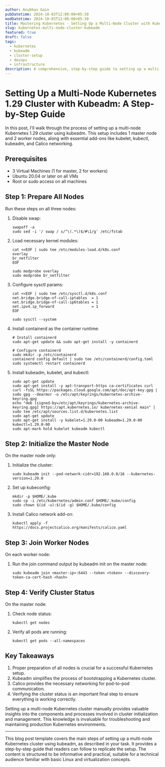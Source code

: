 ```yaml
---
author: Anubhav Gain
pubDatetime: 2024-10-03T12:00:00+05:30
modDatetime: 2024-10-03T12:00:00+05:30
title: Mastering Kubernetes - Setting Up a Multi-Node Cluster with Kubeadm 1.29
slug: kubernetes-multi-node-cluster-kubeadm
featured: true
draft: false
tags:
  - kubernetes
  - kubeadm
  - cluster-setup
  - devops
  - infrastructure
description: A comprehensive, step-by-step guide to setting up a multi-node Kubernetes 1.29 cluster using kubeadm, including master and worker node configuration, networking with Calico, and essential add-ons installation.
---
```


# Setting Up a Multi-Node Kubernetes 1.29 Cluster with Kubeadm: A Step-by-Step Guide

In this post, I'll walk through the process of setting up a multi-node Kubernetes 1.29 cluster using kubeadm. This setup includes 1 master node and 2 worker nodes, along with essential add-ons like kubelet, kubectl, kubeadm, and Calico networking.

## Prerequisites

- 3 Virtual Machines (1 for master, 2 for workers)
- Ubuntu 20.04 or later on all VMs
- Root or sudo access on all machines

## Step 1: Prepare All Nodes

Run these steps on all three nodes:

1. Disable swap:

   ```
   swapoff -a
   sudo sed -i '/ swap / s/^\(.*\)$/#\1/g' /etc/fstab
   ```

2. Load necessary kernel modules:

   ```
   cat <<EOF | sudo tee /etc/modules-load.d/k8s.conf
   overlay
   br_netfilter
   EOF

   sudo modprobe overlay
   sudo modprobe br_netfilter
   ```

3. Configure sysctl params:

   ```
   cat <<EOF | sudo tee /etc/sysctl.d/k8s.conf
   net.bridge.bridge-nf-call-iptables  = 1
   net.bridge.bridge-nf-call-ip6tables = 1
   net.ipv4.ip_forward                 = 1
   EOF

   sudo sysctl --system
   ```

4. Install containerd as the container runtime:

   ```
   # Install containerd
   sudo apt-get update && sudo apt-get install -y containerd

   # Configure containerd
   sudo mkdir -p /etc/containerd
   containerd config default | sudo tee /etc/containerd/config.toml
   sudo systemctl restart containerd
   ```

5. Install kubeadm, kubelet, and kubectl:
   ```
   sudo apt-get update
   sudo apt-get install -y apt-transport-https ca-certificates curl
   curl -fsSL https://packages.cloud.google.com/apt/doc/apt-key.gpg | sudo gpg --dearmor -o /etc/apt/keyrings/kubernetes-archive-keyring.gpg
   echo "deb [signed-by=/etc/apt/keyrings/kubernetes-archive-keyring.gpg] https://apt.kubernetes.io/ kubernetes-xenial main" | sudo tee /etc/apt/sources.list.d/kubernetes.list
   sudo apt-get update
   sudo apt-get install -y kubelet=1.29.0-00 kubeadm=1.29.0-00 kubectl=1.29.0-00
   sudo apt-mark hold kubelet kubeadm kubectl
   ```

## Step 2: Initialize the Master Node

On the master node only:

1. Initialize the cluster:

   ```
   sudo kubeadm init --pod-network-cidr=192.168.0.0/16 --kubernetes-version=1.29.0
   ```

2. Set up kubeconfig:

   ```
   mkdir -p $HOME/.kube
   sudo cp -i /etc/kubernetes/admin.conf $HOME/.kube/config
   sudo chown $(id -u):$(id -g) $HOME/.kube/config
   ```

3. Install Calico network add-on:
   ```
   kubectl apply -f https://docs.projectcalico.org/manifests/calico.yaml
   ```

## Step 3: Join Worker Nodes

On each worker node:

1. Run the join command output by kubeadm init on the master node:
   ```
   sudo kubeadm join <master-ip>:6443 --token <token> --discovery-token-ca-cert-hash <hash>
   ```

## Step 4: Verify Cluster Status

On the master node:

1. Check node status:

   ```
   kubectl get nodes
   ```

2. Verify all pods are running:
   ```
   kubectl get pods --all-namespaces
   ```

## Key Takeaways

1. Proper preparation of all nodes is crucial for a successful Kubernetes setup.
2. Kubeadm simplifies the process of bootstrapping a Kubernetes cluster.
3. Calico provides the necessary networking for pod-to-pod communication.
4. Verifying the cluster status is an important final step to ensure everything is working correctly.

Setting up a multi-node Kubernetes cluster manually provides valuable insights into the components and processes involved in cluster initialization and management. This knowledge is invaluable for troubleshooting and maintaining production Kubernetes environments.

---

This blog post template covers the main steps of setting up a multi-node Kubernetes cluster using kubeadm, as described in your task. It provides a step-by-step guide that readers can follow to replicate the setup. The content is structured to be informative and practical, suitable for a technical audience familiar with basic Linux and virtualization concepts.
